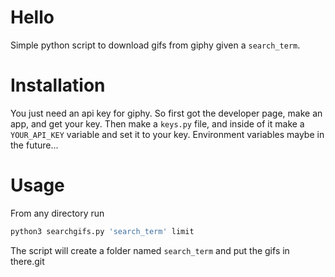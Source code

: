# Hello

Simple python script to download gifs from giphy given a `search_term`.

# Installation

You just need an api key for giphy. So first got the developer page, make an app, and get your key. Then make a `keys.py` file, and inside of it make a `YOUR_API_KEY` variable and set it to your key. Environment variables maybe in the future...

# Usage

From any directory run 
```bash
python3 searchgifs.py 'search_term' limit
```

The script will create a folder named `search_term` and put the gifs in there.git
